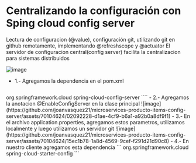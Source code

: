 # Centralizando la configuración con Sping cloud config server
Lectura de configuracion (@value), configuración git, utilizando git en  github remotamente, implementando @refreshscope y @actuator
El servidor de configuracion central(config server) facilita la centralizacion para sistemas distribuidos

![image](https://github.com/joanvasquez21/microservices-producto-items-config-server/assets/70104624/8c4da0a5-54a1-44b2-94a3-f50c97f73631)

- 1.- Agregamos la dependencia en el pom.xml
  ``` 
<dependency>
     <groupId>org.springframework.cloud</groupId>
     <artifactId>spring-cloud-config-server</artifactId>
</dependency>
````
- 2.- Agregamos la anotacion @EnableConfigServer en la clase principal 
![image](https://github.com/joanvasquez21/microservices-producto-items-config-server/assets/70104624/02092228-d1ae-4cf9-b6a1-a92b0a8df9f1)
- 3.- En el archivo application.properties, agregamos estos parametros, utilizamos localmente y luego utilizamos un servidor git
![image](https://github.com/joanvasquez21/microservices-producto-items-config-server/assets/70104624/15ec1b78-1a8d-4569-9cef-f291d21d90c8)
- 4.- En nuestro cliente agregamos esta dependencia
```
<dependency>
   <groupId>org.springframework.cloud</groupId>
   <artifactId>spring-cloud-starter-config</artifactId>
</dependency>
```
